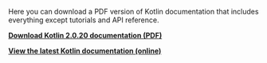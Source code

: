 [//]: # (title: Kotlin documentation as PDF)

Here you can download a PDF version of Kotlin documentation that includes everything except tutorials and API reference.

**[Download Kotlin 2.0.20 documentation (PDF)](https://kotlinlang.org/docs/kotlin-reference.pdf)**

**[View the latest Kotlin documentation (online)](home.topic)**
